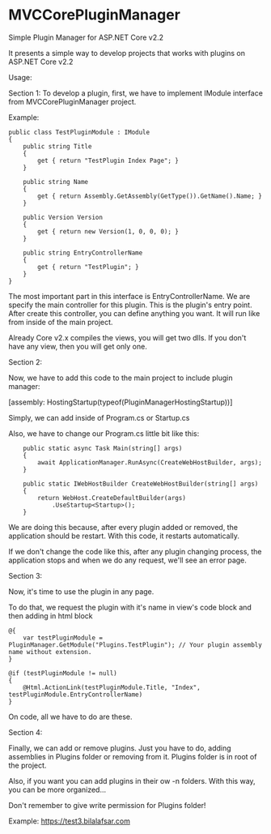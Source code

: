 # MVCCorePluginManager

Simple Plugin Manager for ASP.NET Core v2.2

It presents a simple way to develop projects that works with plugins on ASP.NET Core v2.2

Usage:

Section 1:
To develop a plugin, first, we have to implement IModule interface from MVCCorePluginManager project.

Example:

    public class TestPluginModule : IModule
    {
        public string Title
        {
            get { return "TestPlugin Index Page"; }
        }

        public string Name
        {
            get { return Assembly.GetAssembly(GetType()).GetName().Name; }
        }

        public Version Version
        {
            get { return new Version(1, 0, 0, 0); }
        }

        public string EntryControllerName
        {
            get { return "TestPlugin"; }
        }
    }

The most important part in this interface is EntryControllerName. We are specify the main controller for this plugin. This is the plugin's entry point. After create this controller, you can define anything you want. It will run like from inside of the main project.

Already Core v2.x compiles the views, you will get two dlls. If you don't have any view, then you will get only one.

Section 2:

Now, we have to add this code to the main project to include plugin manager:

[assembly: HostingStartup(typeof(PluginManagerHostingStartup))]

Simply, we can add inside of Program.cs or Startup.cs

Also, we have to change our Program.cs little bit like this:

        public static async Task Main(string[] args)
        {
            await ApplicationManager.RunAsync(CreateWebHostBuilder, args);
        }

        public static IWebHostBuilder CreateWebHostBuilder(string[] args)
        {
            return WebHost.CreateDefaultBuilder(args)
                .UseStartup<Startup>();
        }

We are doing this because, after every plugin added or removed, the application should be restart. With this code, it restarts automatically.

If we don't change the code like this, after any plugin changing process, the application stops and when we do any request, we'll see an error page.

Section 3:

Now, it's time to use the plugin in any page.

To do that, we request the plugin with it's name in view's code block and then adding in html block

    @{
        var testPluginModule = PluginManager.GetModule("Plugins.TestPlugin"); // Your plugin assembly name without extension.
    }
    
    @if (testPluginModule != null)
    {
        @Html.ActionLink(testPluginModule.Title, "Index", testPluginModule.EntryControllerName)
    }

On code, all we have to do are these.

Section 4:

Finally, we can add or remove plugins. Just you have to do, adding assemblies in Plugins folder or removing from it. Plugins folder is in root of the project.

Also, if you want you can add plugins in their ow -n folders. With this way, you can be more organized...

Don't remember to give write permission for Plugins folder!

Example: https://test3.bilalafsar.com

